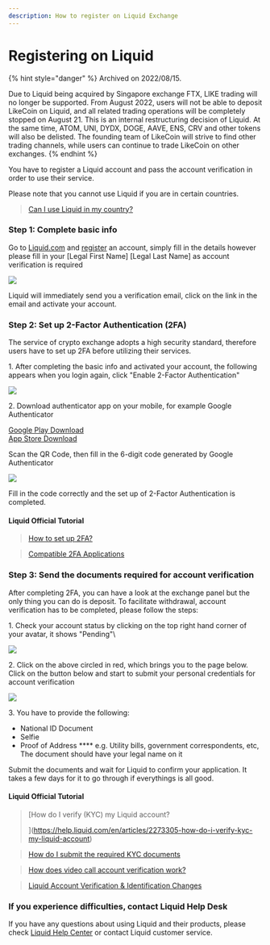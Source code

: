 ```yaml
---
description: How to register on Liquid Exchange
---
```


# Registering on Liquid

{% hint style="danger" %}
Archived on 2022/08/15.

Due to Liquid being acquired by Singapore exchange FTX, LIKE trading will no longer be supported. From August 2022, users will not be able to deposit LikeCoin on Liquid, and all related trading operations will be completely stopped on August 21. This is an internal restructuring decision of Liquid. At the same time, ATOM, UNI, DYDX, DOGE, AAVE, ENS, CRV and other tokens will also be delisted. The founding team of LikeCoin will strive to find other trading channels, while users can continue to trade LikeCoin on other exchanges.
{% endhint %}

You have to register a Liquid account and pass the account verification in order to use their service.

Please note that you cannot use Liquid if you are in certain countries.

> [Can I use Liquid in my country?> ](https://help.liquid.com/en/articles/2272984-can-i-use-liquid-in-my-country)

### &#xD;Step 1: Complete basic info&#xD;

Go to [Liquid.com](https://www.liquid.com/) and [register](https://www.liquid.com/sign-up/?affiliate=zlgAOAX564083) an account, simply fill in the details however please fill in your \[Legal First Name] \[Legal Last Name] as account verification is required

![](../../../.gitbook/assets/Liquid.png)

Liquid will immediately send you a verification email, click on the link in the email and activate your account.

### Step 2: Set up 2-Factor Authentication&#xD; (2FA)

The service of crypto exchange adopts a high security standard, therefore users have to set up 2FA before utilizing their services.

1\. After completing the basic info and activated your account, the following appears when you login again, click "Enable 2-Factor Authentication"

![](../../../.gitbook/assets/liquid-security.png)

2\. Download authenticator app on your mobile, for example Google Authenticator

[Google Play Download](https://play.google.com/store/apps/details?id=com.google.android.apps.authenticator2\&hl=zh\_TW)\
[App Store Download](https://apps.apple.com/hk/app/google-authenticator/id388497605)

Scan the QR Code, then fill in the 6-digit code generated by Google Authenticator&#x20;

![](../../../.gitbook/assets/liquid-2fa.png)

Fill in the code correctly and the set up of 2-Factor Authentication is completed.

#### Liquid Official Tutorial

> [How to set up 2FA?](https://help.liquid.com/en/articles/4883860-how-to-set-up-2fa)

> [Compatible 2FA Applications> ](https://help.liquid.com/en/articles/5200243-compatible-2fa-applications)

### Step 3: Send the documents required for account verification

After completing 2FA, you can have a look at the exchange panel but the only thing you can do is deposit. To facilitate withdrawal, account verification has to be completed, please follow the steps:

1\. Check your account status by clicking on the top right hand corner of your avatar, it shows "Pending"\


![](../../../.gitbook/assets/liquid-account-pending.png)

2\. Click on the above circled in red, which brings you to the page below. Click on the button below and start to submit your personal credentials for account verification

![](<../../../.gitbook/assets/liquid-account status.png>)

3\. You have to provide the following:

* National ID Document
* Selfie
* Proof of Address **** e.g. Utility bills, government correspondents, etc, The document should have your legal name on it

Submit the documents and wait for Liquid to confirm your application. It takes a few days for it to go through if everythings is all good.

#### Liquid Official Tutorial

> [How do I verify (KYC) my Liquid account?>> ](https://help.liquid.com/en/articles/2273305-how-do-i-verify-kyc-my-liquid-account)

> [How do I submit the required KYC documents](https://help.liquid.com/en/articles/4250426-how-do-i-submit-the-required-kyc-documents)

> [How does video call account verification work?> ](https://help.liquid.com/en/articles/3104816-how-does-video-call-account-verification-work)[> ](https://help.liquid.com/en/articles/4250426-how-do-i-submit-the-required-kyc-documents)

> [Liquid Account Verification & Identification Changes> ](https://help.liquid.com/en/articles/4246962-liquid-account-verification-identification-changes)

### **If you experience difficulties, contact Liquid Help Desk**

If you have any questions about using Liquid and their products,  please check [Liquid Help Center](https://help.liquid.com/en/) or contact Liquid customer service.
